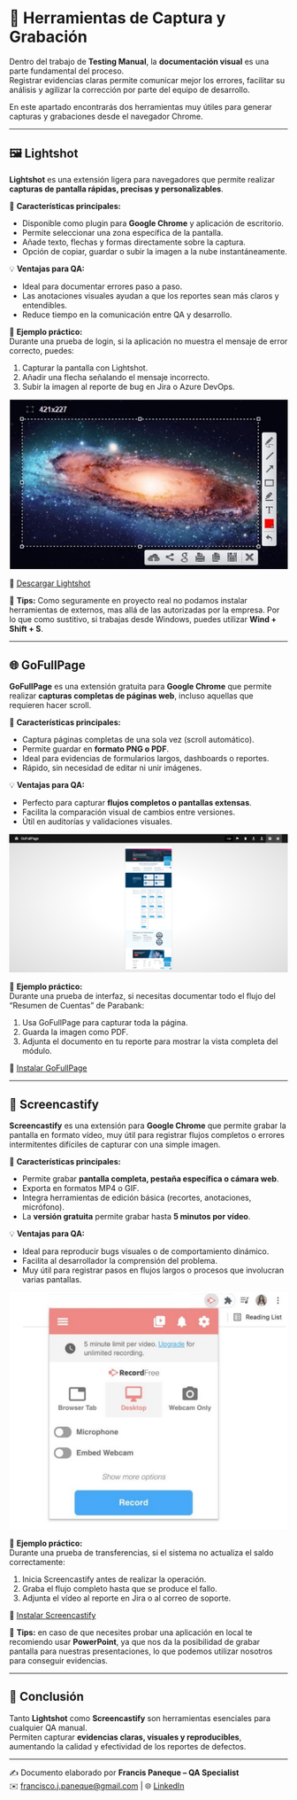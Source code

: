 # 📸 Herramientas de Captura y Grabación

Dentro del trabajo de **Testing Manual**, la **documentación visual** es una parte fundamental del proceso.  
Registrar evidencias claras permite comunicar mejor los errores, facilitar su análisis y agilizar la corrección por parte del equipo de desarrollo.

En este apartado encontrarás dos herramientas muy útiles para generar capturas y grabaciones desde el navegador Chrome.

---

## 🖼️ Lightshot

**Lightshot** es una extensión ligera para navegadores que permite realizar **capturas de pantalla rápidas, precisas y personalizables**.

🔧 **Características principales:**
- Disponible como plugin para **Google Chrome** y aplicación de escritorio.  
- Permite seleccionar una zona específica de la pantalla.  
- Añade texto, flechas y formas directamente sobre la captura.  
- Opción de copiar, guardar o subir la imagen a la nube instantáneamente.  

💡 **Ventajas para QA:**
- Ideal para documentar errores paso a paso.  
- Las anotaciones visuales ayudan a que los reportes sean más claros y entendibles.  
- Reduce tiempo en la comunicación entre QA y desarrollo.

🧩 **Ejemplo práctico:**  
Durante una prueba de login, si la aplicación no muestra el mensaje de error correcto, puedes:
1. Capturar la pantalla con Lightshot.  
2. Añadir una flecha señalando el mensaje incorrecto.  
3. Subir la imagen al reporte de bug en Jira o Azure DevOps.

![](https://github.com/FrancisPaneque/FrancisPaneque-qa-portfolio/blob/main/Pruebas%20Manuales/08-herramientas-de-testing-manual/capturas-y-grabaciones/ligshot.jpeg) 

🔗 [Descargar Lightshot](https://app.prntscr.com/es/)

📌 **Tips:** Como seguramente en proyecto real no podamos instalar herramientas de externos, mas allá de las autorizadas por la empresa. Por lo que como sustitivo, si trabajas desde Windows, puedes utilizar **Wind + Shift + S**.

---

## 🌐 GoFullPage

**GoFullPage** es una extensión gratuita para **Google Chrome** que permite realizar **capturas completas de páginas web**, incluso aquellas que requieren hacer scroll.  

🔧 **Características principales:**
- Captura páginas completas de una sola vez (scroll automático).  
- Permite guardar en **formato PNG o PDF**.  
- Ideal para evidencias de formularios largos, dashboards o reportes.  
- Rápido, sin necesidad de editar ni unir imágenes.  

💡 **Ventajas para QA:**
- Perfecto para capturar **flujos completos o pantallas extensas**.  
- Facilita la comparación visual de cambios entre versiones.  
- Útil en auditorías y validaciones visuales.  

![](https://github.com/FrancisPaneque/FrancisPaneque-qa-portfolio/blob/main/Pruebas%20Manuales/08-herramientas-de-testing-manual/capturas-y-grabaciones/GoFullPage.png)

🧩 **Ejemplo práctico:**  
Durante una prueba de interfaz, si necesitas documentar todo el flujo del “Resumen de Cuentas” de Parabank:
1. Usa GoFullPage para capturar toda la página.  
2. Guarda la imagen como PDF.  
3. Adjunta el documento en tu reporte para mostrar la vista completa del módulo.

🔗 [Instalar GoFullPage](https://gofullpage.com/)

---

## 🎥 Screencastify

**Screencastify** es una extensión para **Google Chrome** que permite grabar la pantalla en formato vídeo, muy útil para registrar flujos completos o errores intermitentes difíciles de capturar con una simple imagen.

🔧 **Características principales:**
- Permite grabar **pantalla completa, pestaña específica o cámara web**.  
- Exporta en formatos MP4 o GIF.  
- Integra herramientas de edición básica (recortes, anotaciones, micrófono).  
- La **versión gratuita** permite grabar hasta **5 minutos por vídeo**.  

💡 **Ventajas para QA:**
- Ideal para reproducir bugs visuales o de comportamiento dinámico.  
- Facilita al desarrollador la comprensión del problema.  
- Muy útil para registrar pasos en flujos largos o procesos que involucran varias pantallas.

![](https://github.com/FrancisPaneque/FrancisPaneque-qa-portfolio/blob/main/Pruebas%20Manuales/08-herramientas-de-testing-manual/capturas-y-grabaciones/Screencastify.jpeg) 

🧩 **Ejemplo práctico:**  
Durante una prueba de transferencias, si el sistema no actualiza el saldo correctamente:
1. Inicia Screencastify antes de realizar la operación.  
2. Graba el flujo completo hasta que se produce el fallo.  
3. Adjunta el vídeo al reporte en Jira o al correo de soporte.

🔗 [Instalar Screencastify](https://www.screencastify.com/)

📌 **Tips:** en caso de que necesites probar una aplicación en local te recomiendo usar **PowerPoint**, ya que nos da la posibilidad de grabar pantalla para nuestras presentaciones, lo que podemos utilizar nosotros para conseguir evidencias.

---

## 📌 Conclusión

Tanto **Lightshot** como **Screencastify** son herramientas esenciales para cualquier QA manual.  
Permiten capturar **evidencias claras, visuales y reproducibles**, aumentando la calidad y efectividad de los reportes de defectos.

---

✍️ Documento elaborado por **Francis Paneque – QA Specialist**  
✉️ francisco.j.paneque@gmail.com | 🌐 [LinkedIn](https://www.linkedin.com/in/francis-paneque-21092a252)
